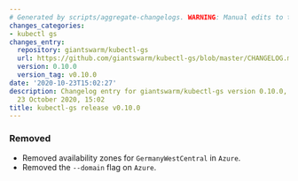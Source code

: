 ```yaml
---
# Generated by scripts/aggregate-changelogs. WARNING: Manual edits to this files will be overwritten.
changes_categories:
- kubectl gs
changes_entry:
  repository: giantswarm/kubectl-gs
  url: https://github.com/giantswarm/kubectl-gs/blob/master/CHANGELOG.md#0100---2020-10-23
  version: 0.10.0
  version_tag: v0.10.0
date: '2020-10-23T15:02:27'
description: Changelog entry for giantswarm/kubectl-gs version 0.10.0, published on
  23 October 2020, 15:02
title: kubectl-gs release v0.10.0
---
```


### Removed
- Removed availability zones for `GermanyWestCentral` in `Azure`.
- Removed the `--domain` flag on `Azure`.
